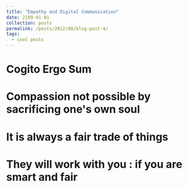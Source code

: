 ```yaml
---
title: "Empathy and Digital Communication"
date: 2199-01-01
collection: posts
permalink: /posts/2012/08/blog-post-4/
tags:
  - cool posts
---
```


<!-- This post will show up by default. To disable scheduling of future posts, edit `config.yml` and set `future: false`.  -->

# Cogito Ergo Sum

# Compassion not possible by sacrificing one's own soul

# It is always a fair trade of things

# They will work with you : if you are smart and fair
